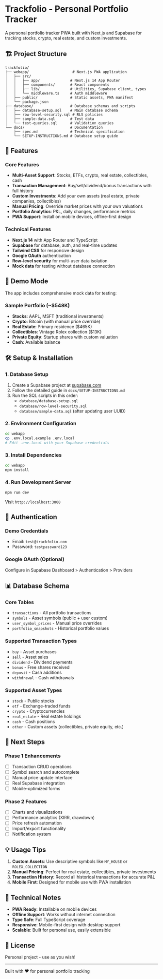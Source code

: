 # Trackfolio - Personal Portfolio Tracker

A personal portfolio tracker PWA built with Next.js and Supabase for tracking stocks, crypto, real estate, and custom investments.

## 🏗️ Project Structure

```
trackfolio/
├── webapp/                    # Next.js PWA application
│   ├── src/
│   │   ├── app/              # Next.js 14 App Router
│   │   ├── components/       # React components
│   │   ├── lib/              # Utilities, Supabase client, types
│   │   └── middleware.ts     # Auth middleware
│   ├── public/               # Static assets, PWA manifest
│   └── package.json
├── database/                 # Database schemas and scripts
│   ├── database-setup.sql    # Main database schema
│   ├── row-level-security.sql # RLS policies
│   ├── sample-data.sql       # Test data
│   └── test-queries.sql      # Validation queries
└── docs/                     # Documentation
    ├── spec.md               # Technical specification
    └── SETUP-INSTRUCTIONS.md # Database setup guide
```

## 🚀 Features

### Core Features
- **Multi-Asset Support**: Stocks, ETFs, crypto, real estate, collectibles, cash
- **Transaction Management**: Buy/sell/dividend/bonus transactions with full history
- **Custom Investments**: Add your own assets (real estate, private companies, collectibles)
- **Manual Pricing**: Override market prices with your own valuations
- **Portfolio Analytics**: P&L, daily changes, performance metrics
- **PWA Support**: Install on mobile devices, offline-first design

### Technical Features
- **Next.js 14** with App Router and TypeScript
- **Supabase** for database, auth, and real-time updates
- **Tailwind CSS** for responsive design
- **Google OAuth** authentication
- **Row-level security** for multi-user data isolation
- **Mock data** for testing without database connection

## 📱 Demo Mode

The app includes comprehensive mock data for testing:

### Sample Portfolio (~$548K)
- **Stocks**: AAPL, MSFT (traditional investments)
- **Crypto**: Bitcoin (with manual price override)
- **Real Estate**: Primary residence ($465K)
- **Collectibles**: Vintage Rolex collection ($13K)
- **Private Equity**: Startup shares with custom valuation
- **Cash**: Available balance

## 🛠️ Setup & Installation

### 1. Database Setup
1. Create a Supabase project at [supabase.com](https://supabase.com)
2. Follow the detailed guide in `docs/SETUP-INSTRUCTIONS.md`
3. Run the SQL scripts in this order:
   - `database/database-setup.sql`
   - `database/row-level-security.sql`
   - `database/sample-data.sql` (after updating user UUID)

### 2. Environment Configuration
```bash
cd webapp
cp .env.local.example .env.local
# Edit .env.local with your Supabase credentials
```

### 3. Install Dependencies
```bash
cd webapp
npm install
```

### 4. Run Development Server
```bash
npm run dev
```

Visit `http://localhost:3000`

## 🔐 Authentication

### Demo Credentials
- Email: `test@trackfolio.com`
- Password: `testpassword123`

### Google OAuth (Optional)
Configure in Supabase Dashboard > Authentication > Providers

## 📊 Database Schema

### Core Tables
- `transactions` - All portfolio transactions
- `symbols` - Asset symbols (public + user custom)
- `user_symbol_prices` - Manual price overrides
- `portfolio_snapshots` - Historical portfolio values

### Supported Transaction Types
- `buy` - Asset purchases
- `sell` - Asset sales  
- `dividend` - Dividend payments
- `bonus` - Free shares received
- `deposit` - Cash additions
- `withdrawal` - Cash withdrawals

### Supported Asset Types
- `stock` - Public stocks
- `etf` - Exchange-traded funds
- `crypto` - Cryptocurrencies  
- `real_estate` - Real estate holdings
- `cash` - Cash positions
- `other` - Custom assets (collectibles, private equity, etc.)

## 🎯 Next Steps

### Phase 1 Enhancements
- [ ] Transaction CRUD operations
- [ ] Symbol search and autocomplete
- [ ] Manual price update interface
- [ ] Real Supabase integration
- [ ] Mobile-optimized forms

### Phase 2 Features
- [ ] Charts and visualizations
- [ ] Performance analytics (XIRR, drawdown)
- [ ] Price refresh automation
- [ ] Import/export functionality
- [ ] Notification system

## 💡 Usage Tips

1. **Custom Assets**: Use descriptive symbols like `MY_HOUSE` or `ROLEX_COLLECTION`
2. **Manual Pricing**: Perfect for real estate, collectibles, private investments
3. **Transaction History**: Record all historical transactions for accurate P&L
4. **Mobile First**: Designed for mobile use with PWA installation

## 🔧 Technical Notes

- **PWA Ready**: Installable on mobile devices
- **Offline Support**: Works without internet connection
- **Type Safe**: Full TypeScript coverage
- **Responsive**: Mobile-first design with desktop support
- **Scalable**: Built for personal use, easily extensible

## 📝 License

Personal project - use as you wish!

---

Built with ❤️ for personal portfolio tracking